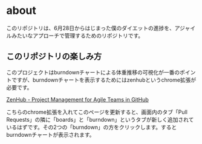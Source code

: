 # about

このリポジトリは、6月28日からはじまった僕のダイエットの進捗を、アジャイルみたいなアプローチで管理するためのリポジトリです。

## このリポジトリの楽しみ方

このプロジェクトはburndownチャートによる体重推移の可視化が一番のポイントですが、burndownチャートを表示するためにはzenhubというchrome拡張が必要です。

[ZenHub - Project Management for Agile Teams in GitHub](https://www.zenhub.com/)

こちらのchrome拡張を入れてこのページを更新すると、画面内のタブ「Pull Requests」の隣に「boards」と「burndown」というタブが新しく追加されているはずです。その2つの「burndown」の方をクリックします。するとburndownチャートが表示されます。
